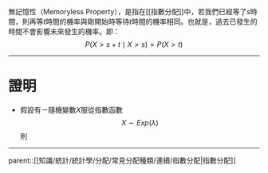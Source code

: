 無記憶性（Memoryless Property），是指在[[指數分配]]中，若我們已經等了$s$時間，則再等$t$時間的機率與剛開始時等待$t$時間的機率相同。也就是，過去已發生的時間不會影響未來發生的機率。即：
$$
P(X>s+t\mid X>s)=P(X>t)
$$
- - -
# 證明
- 假設有ㄧ隨機變數$X$服從指數函數
$$
X\sim Exp(\lambda)
$$
則
- - -
parent::[[知識/統計/統計學/分配/常見分配種類/連續/指數分配|指數分配]]